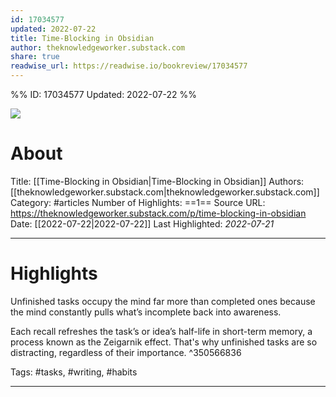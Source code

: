 ```yaml
---
id: 17034577
updated: 2022-07-22
title: Time-Blocking in Obsidian
author: theknowledgeworker.substack.com
share: true
readwise_url: https://readwise.io/bookreview/17034577
---
```


%%
ID: 17034577
Updated: 2022-07-22
%%

![]( https://readwise-assets.s3.amazonaws.com/static/images/article1.be68295a7e40.png)

# About
Title: [[Time-Blocking in Obsidian|Time-Blocking in Obsidian]]
Authors: [[theknowledgeworker.substack.com|theknowledgeworker.substack.com]]
Category: #articles
Number of Highlights: ==1==
Source URL: https://theknowledgeworker.substack.com/p/time-blocking-in-obsidian
Date: [[2022-07-22|2022-07-22]]
Last Highlighted: *2022-07-21*

---

# Highlights

Unfinished tasks occupy the mind far more than completed ones because the mind constantly pulls what’s incomplete back into awareness.

Each recall refreshes the task’s or idea’s half-life in short-term memory, a process known as the Zeigarnik effect. That's why unfinished tasks are so distracting, regardless of their importance. ^350566836

Tags: #tasks, #writing, #habits

---